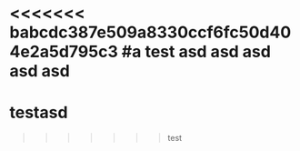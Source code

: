 <<<<<<< babcdc387e509a8330ccf6fc50d404e2a5d795c3
#a test
asd
asd
asd
asd
asd
=======
# testasd
>>>>>>> test

